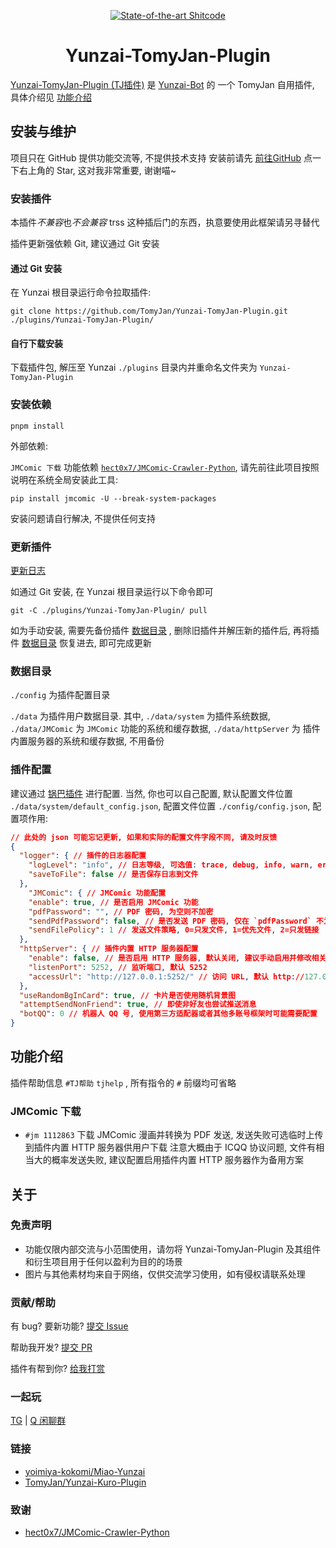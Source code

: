 <div align=center>

[![State-of-the-art Shitcode](https://img.shields.io/static/v1?label=State-of-the-art&message=Shitcode&color=7B5804)](https://github.com/TomyJan/Yunzai-TomyJan-Plugin)

# Yunzai-TomyJan-Plugin

</div>

[Yunzai-TomyJan-Plugin (TJ插件)](https://github.com/TomyJan/Yunzai-TomyJan-Plugin) 是 [Yunzai-Bot](https://github.com/yoimiya-kokomi/Miao-Yunzai) 的 一个 TomyJan 自用插件, 具体介绍见 [功能介绍](#功能介绍)

## 安装与维护

项目只在 GitHub 提供功能交流等, 不提供技术支持
安装前请先 [前往GitHub](https://github.com/TomyJan/Yunzai-TomyJan-Plugin/) 点一下右上角的 Star, 这对我非常重要, 谢谢喵~

### 安装插件

本插件*不兼容*也*不会兼容* trss 这种插后门的东西，执意要使用此框架请另寻替代

插件更新强依赖 Git, 建议通过 Git 安装

#### 通过 Git 安装

在 Yunzai 根目录运行命令拉取插件:
```shell
git clone https://github.com/TomyJan/Yunzai-TomyJan-Plugin.git ./plugins/Yunzai-TomyJan-Plugin/
```

#### 自行下载安装

下载插件包, 解压至 Yunzai `./plugins` 目录内并重命名文件夹为 `Yunzai-TomyJan-Plugin`

### 安装依赖

```shell
pnpm install
```

外部依赖:

`JMComic 下载` 功能依赖 [`hect0x7/JMComic-Crawler-Python`](https://github.com/hect0x7/JMComic-Crawler-Python), 请先前往此项目按照说明在系统全局安装此工具:

```shell
pip install jmcomic -U --break-system-packages
```

安装问题请自行解决, 不提供任何支持

### 更新插件

[更新日志](/CHANGELOG.md)

如通过 Git 安装, 在 Yunzai 根目录运行以下命令即可

```shell
git -C ./plugins/Yunzai-TomyJan-Plugin/ pull
```

如为手动安装, 需要先备份插件 [数据目录](#数据目录) , 删除旧插件并解压新的插件后, 再将插件 [数据目录](#数据目录) 恢复进去, 即可完成更新

### 数据目录

`./config` 为插件配置目录

`./data` 为插件用户数据目录. 其中, `./data/system` 为插件系统数据, `./data/JMComic` 为 `JMComic` 功能的系统和缓存数据, `./data/httpServer` 为 插件内置服务器的系统和缓存数据, 不用备份

### 插件配置

建议通过 [锅巴插件](https://gitee.com/guoba-yunzai/guoba-plugin) 进行配置. 当然, 你也可以自己配置, 默认配置文件位置 `./data/system/default_config.json`, 配置文件位置 `./config/config.json`, 配置项作用:

```json
// 此处的 json 可能忘记更新, 如果和实际的配置文件字段不同, 请及时反馈
{
  "logger": { // 插件的日志器配置
    "logLevel": "info", // 日志等级, 可选值: trace, debug, info, warn, error, fatal
    "saveToFile": false // 是否保存日志到文件
  },
    "JMComic": { // JMComic 功能配置
    "enable": true, // 是否启用 JMComic 功能
    "pdfPassword": "", // PDF 密码, 为空则不加密
    "sendPdfPassword": false, // 是否发送 PDF 密码, 仅在 `pdfPassword` 不为空时生效
    "sendFilePolicy": 1 // 发送文件策略, 0=只发文件, 1=优先文件, 2=只发链接
  },
  "httpServer": { // 插件内置 HTTP 服务器配置
    "enable": false, // 是否启用 HTTP 服务器, 默认关闭, 建议手动启用并修改相关配置
    "listenPort": 5252, // 监听端口, 默认 5252
    "accessUrl": "http://127.0.0.1:5252/" // 访问 URL, 默认 http://127.0.0.1:5252/
  },
  "useRandomBgInCard": true, // 卡片是否使用随机背景图
  "attemptSendNonFriend": true, // 即使非好友也尝试推送消息
  "botQQ": 0 // 机器人 QQ 号, 使用第三方适配器或者其他多账号框架时可能需要配置
}
```

## 功能介绍

插件帮助信息 `#TJ帮助` `tjhelp` , 所有指令的 `#` 前缀均可省略

### JMComic 下载

- `#jm 1112863` 下载 JMComic 漫画并转换为 PDF 发送, 发送失败可选临时上传到插件内置 HTTP 服务器供用户下载
  注意大概由于 ICQQ 协议问题, 文件有相当大的概率发送失败, 建议配置启用插件内置 HTTP 服务器作为备用方案

## 关于

### 免责声明

- 功能仅限内部交流与小范围使用，请勿将 Yunzai-TomyJan-Plugin 及其组件和衍生项目用于任何以盈利为目的的场景
- 图片与其他素材均来自于网络，仅供交流学习使用，如有侵权请联系处理

### 贡献/帮助

有 bug? 要新功能? [提交 Issue](https://github.com/TomyJan/Yunzai-TomyJan-Plugin/issues/new)

帮助我开发? [提交 PR](https://github.com/TomyJan/Yunzai-TomyJan-Plugin/compare)

插件有帮到你? [给我打赏](https://donate.tomys.top)

### 一起玩

[TG](https://t.me/TomyJan) | [Q 闲聊群](https://qun.tomys.top)

### 链接

- [yoimiya-kokomi/Miao-Yunzai](https://github.com/yoimiya-kokomi/Miao-Yunzai)
- [TomyJan/Yunzai-Kuro-Plugin](https://github.com/TomyJan/Yunzai-Kuro-Plugin)

### 致谢

- [hect0x7/JMComic-Crawler-Python](https://github.com/hect0x7/JMComic-Crawler-Python)
